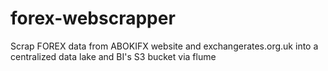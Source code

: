 # forex-webscrapper
Scrap FOREX data from ABOKIFX website and exchangerates.org.uk into a centralized data lake and BI's S3 bucket via flume
